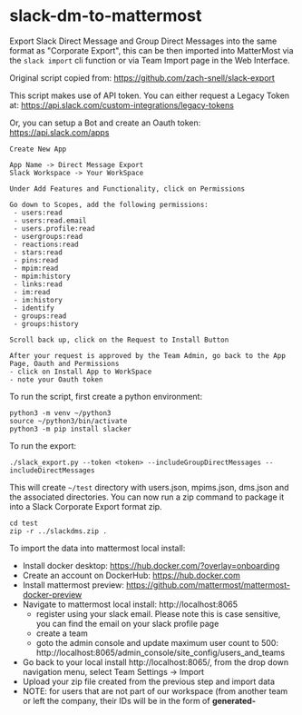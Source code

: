 # slack-dm-to-mattermost
Export Slack Direct Message and Group Direct Messages into the same format as "Corporate Export", this can be then imported into MatterMost via the `slack import` cli function or via Team Import page in the Web Interface.

Original script copied from: https://github.com/zach-snell/slack-export

This script makes use of API token. You can either request a Legacy Token at: https://api.slack.com/custom-integrations/legacy-tokens

Or, you can setup a Bot and create an Oauth token: https://api.slack.com/apps
```
Create New App

App Name -> Direct Message Export
Slack Workspace -> Your WorkSpace

Under Add Features and Functionality, click on Permissions

Go down to Scopes, add the following permissions:
 - users:read
 - users:read.email
 - users.profile:read
 - usergroups:read
 - reactions:read
 - stars:read
 - pins:read
 - mpim:read
 - mpim:history
 - links:read
 - im:read
 - im:history
 - identify
 - groups:read
 - groups:history

Scroll back up, click on the Request to Install Button

After your request is approved by the Team Admin, go back to the App Page, Oauth and Permissions
- click on Install App to WorkSpace
- note your Oauth token
```


To run the script, first create a python environment:
```
python3 -m venv ~/python3
source ~/python3/bin/activate
python3 -m pip install slacker
```

To run the export:
```
./slack_export.py --token <token> --includeGroupDirectMessages --includeDirectMessages
```

This will create `~/test` directory with users.json, mpims.json, dms.json and the associated directories. You can now run a zip command to package it into a Slack Corporate Export format zip.
```
cd test
zip -r ../slackdms.zip .
```

To import the data into mattermost local install:
- Install docker desktop: https://hub.docker.com/?overlay=onboarding
- Create an account on DockerHub: https://hub.docker.com
- Install mattermost preview: https://github.com/mattermost/mattermost-docker-preview
- Navigate to mattermost local install: http://localhost:8065
  - register using your slack email. Please note this is case sensitive, you can find the email on your slack profile page
  - create a team
  - goto the admin console and update maximum user count to 500: http://localhost:8065/admin_console/site_config/users_and_teams
- Go back to your local install http://localhost:8065/<team>, from the drop down navigation menu, select Team Settings -> Import
- Upload your zip file created from the previous step and import data
- NOTE: for users that are not part of our workspace (from another team or left the company, their IDs will be in the form of **generated-<ID>**
